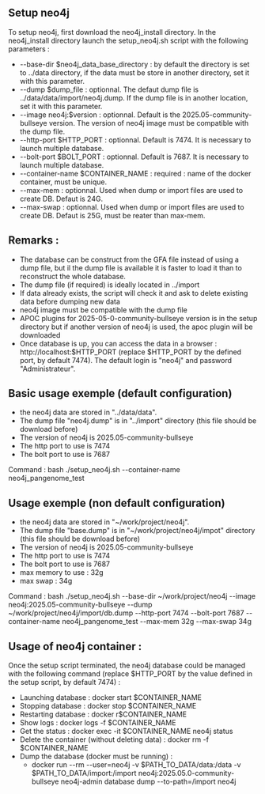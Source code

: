 Setup neo4j
---------
To setup neo4j, first download the neo4j_install directory. In the neo4j_install directory launch the setup_neo4j.sh script with the following parameters :
* --base-dir $neo4j_data_base_directory : by default the directory is set to ../data directory, if the data must be store in another directory, set it with this parameter.
* --dump $dump_file : optionnal. The defaut dump file is ../data/data/import/neo4j.dump. If the dump file is in another location, set it with this parameter.
* --image neo4j:$version : optionnal. Default is the 2025.05-community-bullseye version. The version of neo4j image must be compatible with the dump file.
* --http-port $HTTP_PORT : optionnal. Default is 7474. It is necessary to launch multiple database.
* --bolt-port $BOLT_PORT : optionnal. Default is 7687. It is necessary to launch multiple database.
* --container-name $CONTAINER_NAME : required : name of the docker container, must be unique.
* --max-mem : optionnal. Used when dump or import files are used to create DB. Defaut is 24G.
* --max-swap : optionnal. Used when dump or import files are used to create DB. Defaut is 25G, must be reater than max-mem.

Remarks :
---------
* The database can be construct from the GFA file instead of using a dump file, but il the dump file is available it is faster to load it than to reconstruct the whole database.
* The dump file (if required) is ideally located in ../import
* If data already exists, the script will check it and ask to delete existing data before dumping new data
* neo4j image must be compatible with the dump file
* APOC plugins for 2025-05-0-community-bullseye version is in the setup directory but if another version of neo4j is used, the apoc plugin will be downloaded
* Once database is up, you can access the data in a browser : http://localhost:$HTTP_PORT (replace $HTTP_PORT by the defined port, by default 7474). The default login is "neo4j" and password "Administrateur".

Basic usage exemple (default configuration)
---------
* the neo4j data are stored in "../data/data". 
* The dump file "neo4j.dump" is in "../import" directory (this file should be download before)
* The version of neo4j is 2025.05-community-bullseye
* The http port to use is 7474
* The bolt port to use is 7687

Command :
bash ./setup_neo4j.sh --container-name neo4j_pangenome_test


Usage exemple (non default configuration)
---------
* the neo4j data are stored in "~/work/project/neo4j". 
* The dump file "base.dump" is in "~/work/project/neo4j/impot" directory (this file should be download before)
* The version of neo4j is 2025.05-community-bullseye
* The http port to use is 7474
* The bolt port to use is 7687
* max memory to use : 32g
* max swap : 34g

Command :
bash ./setup_neo4j.sh --base-dir \~/work/project/neo4j --image neo4j:2025.05-community-bullseye --dump \~/work/project/neo4j/import/db.dump  --http-port 7474 --bolt-port 7687 --container-name neo4j_pangenome_test --max-mem 32g --max-swap 34g

Usage of neo4j container :
---------

Once the setup script terminated, the neo4j database could be managed with the following command (replace $HTTP_PORT by the value defined in the setup script, by default 7474) :
* Launching database : docker start $CONTAINER_NAME 
* Stopping database : docker stop $CONTAINER_NAME
* Restarting database : docker r$CONTAINER_NAME 
* Show logs : docker logs -f $CONTAINER_NAME
* Get the status : docker exec -it $CONTAINER_NAME neo4j status
* Delete the container (without deleting data) : docker rm -f $CONTAINER_NAME
* Dump the database (docker must be running) :
	- docker run --rm --user=neo4j -v $PATH_TO_DATA/data:/data -v $PATH_TO_DATA/import:/import neo4j:2025.05.0-community-bullseye  neo4j-admin database dump --to-path=/import neo4j
